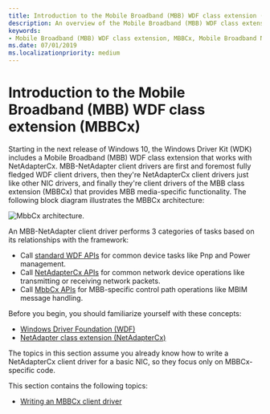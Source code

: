 ```yaml
---
title: Introduction to the Mobile Broadband (MBB) WDF class extension (MBBCx)
description: An overview of the Mobile Broadband (MBB) WDF class extension (MBBCx).
keywords:
- Mobile Broadband (MBB) WDF class extension, MBBCx, Mobile Broadband NetAdapterCx
ms.date: 07/01/2019
ms.localizationpriority: medium
---
```


# Introduction to the Mobile Broadband (MBB) WDF class extension (MBBCx)

Starting in the next release of Windows 10, the Windows Driver Kit (WDK) includes a Mobile Broadband (MBB) WDF class extension that works with NetAdapterCx. MBB-NetAdapter client drivers are first and foremost fully fledged WDF client drivers, then they're NetAdapterCx client drivers just like other NIC drivers, and finally they're client drivers of the MBB class extension (MBBCx) that provides MBB media-specific functionality. The following block diagram illustrates the MBBCx architecture:

![MbbCx architecture.](images/MbbCx.png)

An MBB-NetAdapter client driver performs 3 categories of tasks based on its relationships with the framework:

- Call [standard WDF APIs](/windows-hardware/drivers/ddi/_wdf/) for common device tasks like Pnp and Power management.
- Call [NetAdapterCx APIs](/windows-hardware/drivers/ddi/_netvista/#netadaptercx) for common network device operations like transmitting or receiving network packets.
- Call [MbbCx APIs](/windows-hardware/drivers/ddi/_netvista/#mbbcx) for MBB-specific control path operations like MBIM message handling.

Before you begin, you should familiarize yourself with these concepts:

- [Windows Driver Foundation (WDF)](../wdf/using-the-framework-to-develop-a-driver.md)
- [NetAdapter class extension (NetAdapterCx)](index.md)

The topics in this section assume you already know how to write a NetAdapterCx client driver for a basic NIC, so they focus only on MBBCx-specific code.

This section contains the following topics:

- [Writing an MBBCx client driver](writing-an-mbbcx-client-driver.md)
